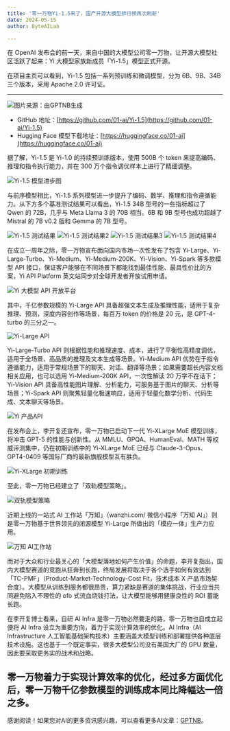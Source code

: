 ```yaml
---
title: '零一万物Yi-1.5来了，国产开源大模型排行榜再次刷新'
date: 2024-05-15
author: ByteAILab

---
```


在 OpenAI 发布会的前一天，来自中国的大模型公司零一万物，让开源大模型社区活跃了起来：Yi 大模型家族新成员「Yi-1.5」模型正式开源。

在项目主页可以看到，Yi-1.5 包括一系列预训练和微调模型，分为 6B、9B、34B 三个版本，采用 Apache 2.0 许可证。

---


![图片来源：由GPTNB生成](http://www.jesonc.com/upload/3B33CB85B496C0CB6FBA4C2BD79320AD/1715654501620/FoTgwFDV06DVZRr0t38ylcWuxq9e.png)

- GitHub 地址：[https://github.com/01-ai/Yi-1.5](https://github.com/01-ai/Yi-1.5)
- Hugging Face 模型下载地址：[https://huggingface.co/01-ai](https://huggingface.co/01-ai)

据了解，Yi-1.5 是 Yi-1.0 的持续预训练版本，使用 500B 个 token 来提高编码、推理和指令执行能力，并在 300 万个指令调优样本上进行了精细调整。

![Yi-1.5 模型进步图](http://www.jesonc.com/FhiHcJtt308W2Sgtv_n96orWaWOQ)

与前序模型相比，Yi-1.5 系列模型进一步提升了编码、数学、推理和指令遵循能力。从下方多个基准测试结果可以看出，Yi-1.5 34B 型号的一些指标超过了 Qwen 的 72B，几乎与 Meta Llama 3 的 70B 相当。6B 和 9B 型号也成功超越了 Mistral 的 7B v0.2 版和 Gemma 的 7B 型号。  

![Yi-1.5 测试结果](http://www.jesonc.com/Fg-TJRhVMs4N9EOXLuR2s88d0Xde)
![Yi-1.5 测试结果2](http://www.jesonc.com/Fp5FjyLDgM0sTsoaYn4LuR54V_yH)
![Yi-1.5 测试结果3](http://www.jesonc.com/FulJZVQVALMwEHsbMOtkkfJcmy-X)
![Yi-1.5 测试结果4](http://www.jesonc.com/FvsjLQ-o5CDZOAHxMO3S3tqj5Utv)

在成立一周年之际，零一万物宣布面向国内市场一次性发布了包含 Yi-Large、Yi-Large-Turbo、Yi-Medium、Yi-Medium-200K、Yi-Vision、Yi-Spark 等多款模型 API 接口，保证客户能够在不同场景下都能找到最佳性能、最具性价比的方案，Yi API Platform 英文站同步对全球开发者开放试用申请。

![Yi 大模型 API 开放平台](http://www.jesonc.com/Fp8ib6t41at8wtctKHancL7L3uQf)

其中，千亿参数规模的 Yi-Large API 具备超强文本生成及推理性能，适用于复杂推理、预测，深度内容创作等场景，每百万 token 的价格是 20 元，是 GPT-4-turbo 的三分之一。

![Yi-Large API](http://www.jesonc.com/Fn4WfRRbizsrM50SITIWOJwoC3pN)

Yi-Large-Turbo API 则根据性能和推理速度、成本，进行了平衡性高精度调优，适用于全场景、高品质的推理及文本生成等场景。Yi-Medium API 优势在于指令遵循能力，适用于常规场景下的聊天、对话、翻译等场景；如果需要超长内容文档相关应用，也可以选用 Yi-Medium-200K API，一次性解读 20 万字不在话下；Yi-Vision API 具备高性能图片理解、分析能力，可服务基于图片的聊天、分析等场景；Yi-Spark API 则聚焦轻量化极速响应，适用于轻量化数学分析、代码生成、文本聊天等场景。  

![Yi 产品API](http://www.jesonc.com/FlYFgx5MEWRNpXQYnhbM-XHQzzzN)

在发布会上，李开复还宣布，零一万物已启动下一代 Yi-XLarge MoE 模型训练，将冲击 GPT-5 的性能与创新性。从 MMLU、GPQA、HumanEval、MATH 等权威评测集中，仍在初期训练中的 Yi-XLarge MoE 已经与 Claude-3-Opus、GPT4-0409 等国际厂商的最新旗舰模型互有胜负。

![Yi-XLarge 初期训练](http://www.jesonc.com/FnDYlEC4STBhphu6M3NL4CKH43FW)

至此，零一万物已经建立了「双轨模型策略」。

![双轨模型策略](http://www.jesonc.com/FucFlmTvdjSZJjLql98MsoGG2sSX)

近期上线的一站式 AI 工作站「万知」（wanzhi.com/ 微信小程序「万知 AI」）则是零一万物基于世界领先的闭源模型 Yi-Large 所做出的「模应一体」生产力应用。

![万知 AI工作站](http://www.jesonc.com/Fvk_lL22KF_EUSHSaviA_gqtIEIu)

而对于大众和行业最关心的「大模型落地如何产生价值」的命题，李开复指出，国内大模型赛道的竞跑从狂奔到长跑，终局发展将取决于各个选手如何有效达到「TC-PMF」（Product-Market-Technology-Cost Fit，技术成本 X 产品市场契合度）。大模型从训练到服务都很昂贵，算力紧缺是赛道的集体挑战，行业应当共同避免陷入不理性的 ofo 式流血烧钱打法，让大模型能够用健康良性的 ROI 蓄能长跑。

在李开复博士看来，自研 AI Infra 是零一万物必然要走的路，零一万物也自成立起便将 AI Infra 设立为重要方向，着力于实现计算效率的优化。AI Infra（AI Infrastructure 人工智能基础架构技术）主要涵盖大模型训练和部署提供各种底层技术设施。这也基于一个既定事实，很多大模型公司没有美国大厂的 GPU 数量，因此要采取更务实的战术和战略。

零一万物着力于实现计算效率的优化，经过多方面优化后，零一万物千亿参数模型的训练成本同比降幅达一倍之多。
---
感谢阅读！如果您对AI的更多资讯感兴趣，可以查看更多AI文章：[GPTNB](https://gptnb.com)。